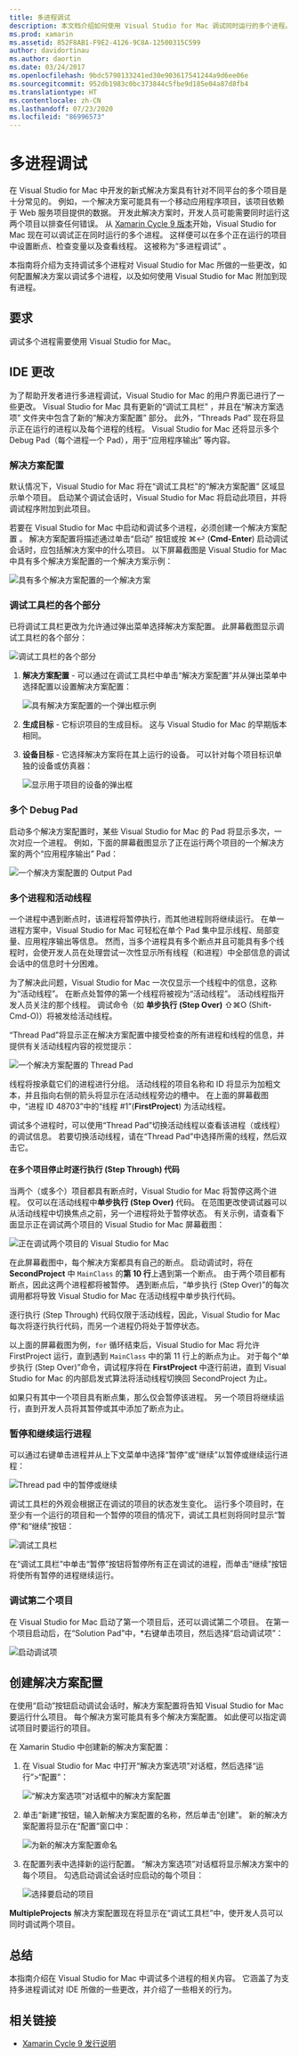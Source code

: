 ```yaml
---
title: 多进程调试
description: 本文档介绍如何使用 Visual Studio for Mac 调试同时运行的多个进程。 例如，可以使用此功能同时调试移动应用程序和 Web 服务项目。
ms.prod: xamarin
ms.assetid: 852F8AB1-F9E2-4126-9C8A-12500315C599
author: davidortinau
ms.author: daortin
ms.date: 03/24/2017
ms.openlocfilehash: 9bdc5790133241ed30e903617541244a9d6ee06e
ms.sourcegitcommit: 952db1983c0bc373844c5fbe9d185e04a87d8fb4
ms.translationtype: HT
ms.contentlocale: zh-CN
ms.lasthandoff: 07/23/2020
ms.locfileid: "86996573"
---
```

# <a name="multi-process-debugging"></a>多进程调试

在 Visual Studio for Mac 中开发的新式解决方案具有针对不同平台的多个项目是十分常见的。 例如，一个解决方案可能具有一个移动应用程序项目，该项目依赖于 Web 服务项目提供的数据。 开发此解决方案时，开发人员可能需要同时运行这两个项目以排查任何错误。 从 [Xamarin Cycle 9 版本](https://releases.xamarin.com/stable-release-cycle-9/)开始，Visual Studio for Mac 现在可以调试正在同时运行的多个进程。 这样便可以在多个正在运行的项目中设置断点、检查变量以及查看线程。 这被称为“多进程调试”  。

本指南将介绍为支持调试多个进程对 Visual Studio for Mac 所做的一些更改，如何配置解决方案以调试多个进程，以及如何使用 Visual Studio for Mac 附加到现有进程。

## <a name="requirements"></a>要求

调试多个进程需要使用 Visual Studio for Mac。

## <a name="ide-changes"></a>IDE 更改

为了帮助开发者进行多进程调试，Visual Studio for Mac 的用户界面已进行了一些更改。 Visual Studio for Mac 具有更新的“调试工具栏”  ，并且在“解决方案选项”  文件夹中包含了新的“解决方案配置”  部分。 此外，“Threads Pad”  现在将显示正在运行的进程以及每个进程的线程。 Visual Studio for Mac 还将显示多个 Debug Pad（每个进程一个 Pad），用于“应用程序输出”  等内容。

### <a name="solution-configurations"></a>解决方案配置

默认情况下，Visual Studio for Mac 将在“调试工具栏”的“解决方案配置”  区域显示单个项目。 启动某个调试会话时，Visual Studio for Mac 将启动此项目，并将调试程序附加到此项目。

若要在 Visual Studio for Mac 中启动和调试多个进程，必须创建一个解决方案配置  。 解决方案配置将描述通过单击“启动”  按钮或按 ⌘↩ (**Cmd-Enter**) 启动调试会话时，应包括解决方案中的什么项目。 以下屏幕截图是 Visual Studio for Mac 中具有多个解决方案配置的一个解决方案示例：

![具有多个解决方案配置的一个解决方案](multi-process-debugging-images/mpd01-xs.png)

### <a name="parts-of-the-debug-toolbar"></a>调试工具栏的各个部分

已将调试工具栏更改为允许通过弹出菜单选择解决方案配置。 此屏幕截图显示调试工具栏的各个部分：

![调试工具栏的各个部分](multi-process-debugging-images/mpd02-xs.png)

1. **解决方案配置** - 可以通过在调试工具栏中单击“解决方案配置”并从弹出菜单中选择配置以设置解决方案配置：

    ![具有解决方案配置的一个弹出框示例](multi-process-debugging-images/mpd03-xs.png)

2. **生成目标** - 它标识项目的生成目标。 这与 Visual Studio for Mac 的早期版本相同。
3. **设备目标** - 它选择解决方案将在其上运行的设备。 可以针对每个项目标识单独的设备或仿真器：

    ![显示用于项目的设备的弹出框](multi-process-debugging-images/mpd04-xs.png)

### <a name="multiple-debug-pads"></a>多个 Debug Pad

启动多个解决方案配置时，某些 Visual Studio for Mac 的 Pad 将显示多次，一次对应一个进程。 例如，下面的屏幕截图显示了正在运行两个项目的一个解决方案的两个“应用程序输出” Pad：

![一个解决方案配置的 Output Pad](multi-process-debugging-images/mpd05-xs.png)

### <a name="multiple-processes-and-the-_active-thread_"></a>多个进程和活动线程

一个进程中遇到断点时，该进程将暂停执行，而其他进程则将继续运行。 在单一进程方案中，Visual Studio for Mac 可轻松在单个 Pad 集中显示线程、局部变量、应用程序输出等信息。 然而，当多个进程具有多个断点并且可能具有多个线程时，会使开发人员在处理尝试一次性显示所有线程（和进程）中全部信息的调试会话中的信息时十分困难。

为了解决此问题，Visual Studio for Mac 一次仅显示一个线程中的信息，这称为“活动线程”。 在断点处暂停的第一个线程将被视为“活动线程”。 活动线程指开发人员关注的那个线程。 调试命令（如 **单步执行 (Step Over)** ⇧⌘O (Shift-Cmd-O)）将被发给活动线程。

“Thread Pad”将显示正在解决方案配置中接受检查的所有进程和线程的信息，并提供有关活动线程内容的视觉提示：

![一个解决方案配置的 Thread Pad](multi-process-debugging-images/mpd06-xs.png)

线程将按承载它们的进程进行分组。 活动线程的项目名称和 ID 将显示为加粗文本，并且指向右侧的箭头将显示在活动线程旁边的槽中。 在上面的屏幕截图中，“进程 ID 48703”中的“线程 #1”(**FirstProject**) 为活动线程。

调试多个进程时，可以使用“Thread Pad”切换活动线程以查看该进程（或线程）的调试信息。 若要切换活动线程，请在“Thread Pad”中选择所需的线程，然后双击它。

#### <a name="stepping-through-code-when-multiple-projects-are-stopped"></a>在多个项目停止时逐行执行 (Step Through) 代码

当两个（或多个）项目都具有断点时，Visual Studio for Mac 将暂停这两个进程。 仅可以在活动线程中**单步执行 (Step Over)** 代码。 在范围更改使调试器可以从活动线程中切换焦点之前，另一个进程将处于暂停状态。 有关示例，请查看下面显示正在调试两个项目的 Visual Studio for Mac 屏幕截图：

![正在调试两个项目的 Visual Studio for Mac](multi-process-debugging-images/mpd09-xs.png)

在此屏幕截图中，每个解决方案都具有自己的断点。 启动调试时，将在 **SecondProject** 中 `MainClass` 的**第 10 行**上遇到第一个断点。 由于两个项目都有断点，因此这两个进程都将被暂停。 遇到断点后，“单步执行 (Step Over)”的每次调用都将导致 Visual Studio for Mac 在活动线程中单步执行代码。

逐行执行 (Step Through) 代码仅限于活动线程，因此，Visual Studio for Mac 每次将逐行执行代码，而另一个进程仍将处于暂停状态。

以上面的屏幕截图为例，`for` 循环结束后，Visual Studio for Mac 将允许 FirstProject 运行，直到遇到 `MainClass` 中的第 11 行上的断点为止。 对于每个“单步执行 (Step Over)”命令，调试程序将在 **FirstProject** 中逐行前进，直到 Visual Studio for Mac 的内部启发式算法将活动线程切换回 SecondProject 为止。

如果只有其中一个项目具有断点集，那么仅会暂停该进程。 另一个项目将继续运行，直到开发人员将其暂停或其中添加了断点为止。

### <a name="pausing-and-resuming-a-processes"></a>暂停和继续运行进程

可以通过右键单击进程并从上下文菜单中选择“暂停”或“继续”以暂停或继续运行进程：

![Thread pad 中的暂停或继续](multi-process-debugging-images/mpd08-xs.png)

调试工具栏的外观会根据正在调试的项目的状态发生变化。 运行多个项目时，在至少有一个运行的项目和一个暂停的项目的情况下，调试工具栏则将同时显示“暂停”和“继续”按钮：

![调试工具栏](multi-process-debugging-images/mpd07-xs.png)

在“调试工具栏”中单击“暂停”按钮将暂停所有正在调试的进程，而单击“继续”按钮将使所有暂停的进程继续运行。

### <a name="debugging-a-second-project"></a>调试第二个项目

在 Visual Studio for Mac 启动了第一个项目后，还可以调试第二个项目。 在第一个项目启动后，在“Solution Pad”中，*右键单击项目，然后选择“启动调试项”：

![启动调试项](multi-process-debugging-images/mpd13-xs.png)

## <a name="creating-a-solution-configuration"></a>创建解决方案配置

在使用“启动”按钮启动调试会话时，解决方案配置将告知 Visual Studio for Mac 要运行什么项目。 每个解决方案可能具有多个解决方案配置。 如此便可以指定调试项目时要运行的项目。

在 Xamarin Studio 中创建新的解决方案配置：

1. 在 Visual Studio for Mac 中打开“解决方案选项”对话框，然后选择“运行”>“配置”：

    ![“解决方案选项”对话框中的解决方案配置](multi-process-debugging-images/mpd10-xs.png)

2. 单击“新建”按钮，输入新解决方案配置的名称，然后单击“创建”。 新的解决方案配置将显示在“配置”窗口中：

    ![为新的解决方案配置命名](multi-process-debugging-images/mpd11-xs.png)

3. 在配置列表中选择新的运行配置。 “解决方案选项”对话框将显示解决方案中的每个项目。 勾选启动调试会话时应启动的每个项目：

    ![选择要启动的项目](multi-process-debugging-images/mpd12-xs.png)

**MultipleProjects** 解决方案配置现在将显示在“调试工具栏”中，使开发人员可以同时调试两个项目。

## <a name="summary"></a>总结

本指南介绍在 Visual Studio for Mac 中调试多个进程的相关内容。 它涵盖了为支持多进程调试对 IDE 所做的一些更改，并介绍了一些相关的行为。

## <a name="related-links"></a>相关链接

- [Xamarin Cycle 9 发行说明](https://releases.xamarin.com/stable-release-cycle-9/)
